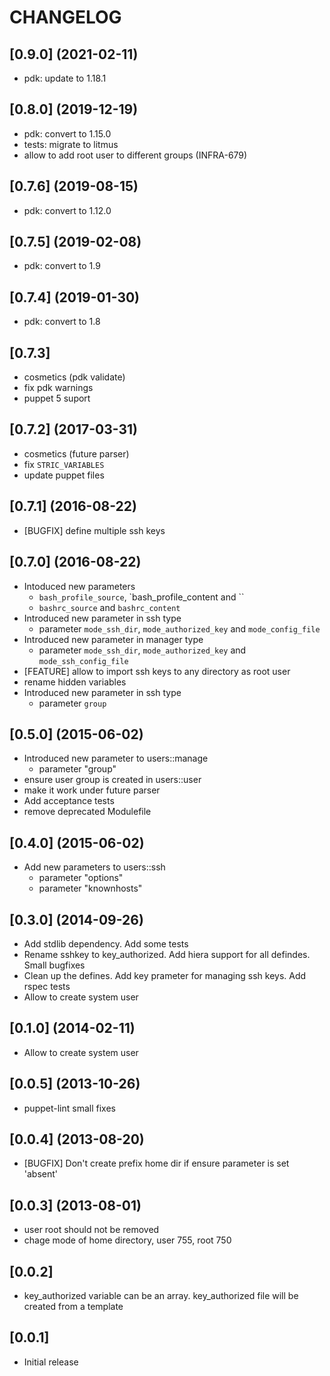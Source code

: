 # CHANGELOG

## [0.9.0] (2021-02-11)
* pdk: update to 1.18.1
## [0.8.0] (2019-12-19)
* pdk: convert to 1.15.0
* tests: migrate to litmus
* allow to add root user to different groups (INFRA-679)

## [0.7.6] (2019-08-15)
* pdk: convert to 1.12.0

## [0.7.5] (2019-02-08)
* pdk: convert to 1.9

## [0.7.4] (2019-01-30)
* pdk: convert to 1.8

## [0.7.3]
* cosmetics (pdk validate)
* fix pdk warnings
* puppet 5 suport

## [0.7.2] (2017-03-31)
* cosmetics (future parser)
* fix `STRIC_VARIABLES`
* update puppet files

## [0.7.1] (2016-08-22)
* [BUGFIX] define multiple ssh keys

## [0.7.0] (2016-08-22)
* Intoduced new parameters
  * `bash_profile_source`, `bash_profile_content and ``
  * `bashrc_source` and `bashrc_content`
* Introduced new parameter in ssh type
  * parameter `mode_ssh_dir`, `mode_authorized_key` and `mode_config_file`
* Introduced new parameter in manager type
  * parameter `mode_ssh_dir`, `mode_authorized_key` and `mode_ssh_config_file`
* [FEATURE] allow to import ssh keys to any directory as root user
* rename hidden variables
* Introduced new parameter in ssh type
  * parameter `group`

## [0.5.0] (2015-06-02)
* Introduced new parameter to users::manage
  * parameter "group"
* ensure user group is created in users::user
* make it work under future parser
* Add acceptance tests
* remove deprecated Modulefile

## [0.4.0] (2015-06-02)
* Add new parameters to users::ssh
  * parameter "options"
  * parameter "knownhosts"

## [0.3.0] (2014-09-26)
* Add stdlib dependency. Add some tests
* Rename sshkey to key_authorized. Add hiera support for all defindes. Small bugfixes
* Clean up the defines. Add key prameter for managing ssh keys. Add rspec tests
* Allow to create system user

## [0.1.0] (2014-02-11)
* Allow to create system user

## [0.0.5] (2013-10-26)
* puppet-lint small fixes

## [0.0.4] (2013-08-20)
* [BUGFIX] Don't create prefix home dir if ensure parameter is set 'absent'

## [0.0.3] (2013-08-01)
* user root should not be removed
* chage mode of home directory, user 755, root 750

## [0.0.2]
* key_authorized variable can be an array. key_authorized file will be created from a template

## [0.0.1]
* Initial release
